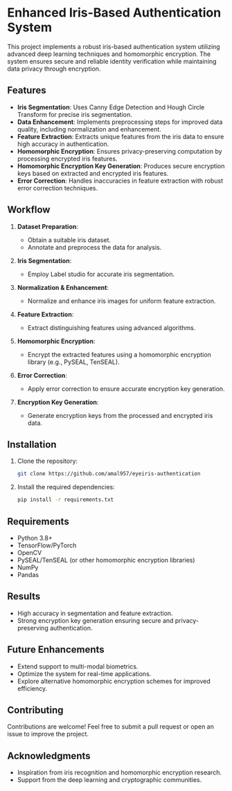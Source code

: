 # Enhanced Iris-Based Authentication System

This project implements a robust iris-based authentication system utilizing advanced deep learning techniques and homomorphic encryption. The system ensures secure and reliable identity verification while maintaining data privacy through encryption.

## Features

- **Iris Segmentation**: Uses Canny Edge Detection and Hough Circle Transform for precise iris segmentation.
- **Data Enhancement**: Implements preprocessing steps for improved data quality, including normalization and enhancement.
- **Feature Extraction**: Extracts unique features from the iris data to ensure high accuracy in authentication.
- **Homomorphic Encryption**: Ensures privacy-preserving computation by processing encrypted iris features.
- **Homomorphic Encryption Key Generation**: Produces secure encryption keys based on extracted and encrypted iris features.
- **Error Correction**: Handles inaccuracies in feature extraction with robust error correction techniques.

## Workflow

1. **Dataset Preparation**:
   - Obtain a suitable iris dataset.
   - Annotate and preprocess the data for analysis.

2. **Iris Segmentation**:
   - Employ Label studio for accurate iris segmentation.

3. **Normalization & Enhancement**:
   - Normalize and enhance iris images for uniform feature extraction.

4. **Feature Extraction**:
   - Extract distinguishing features using advanced algorithms.

5. **Homomorphic Encryption**:
   - Encrypt the extracted features using a homomorphic encryption library (e.g., PySEAL, TenSEAL).

6. **Error Correction**:
   - Apply error correction to ensure accurate encryption key generation.

7. **Encryption Key Generation**:
   - Generate encryption keys from the processed and encrypted iris data.

## Installation

1. Clone the repository:
   ```bash
   git clone https://github.com/amal957/eyeiris-authentication
   ```
2. Install the required dependencies:
   ```bash
   pip install -r requirements.txt
   ```

## Requirements

- Python 3.8+
- TensorFlow/PyTorch
- OpenCV
- PySEAL/TenSEAL (or other homomorphic encryption libraries)
- NumPy
- Pandas

## Results

- High accuracy in segmentation and feature extraction.
- Strong encryption key generation ensuring secure and privacy-preserving authentication.

## Future Enhancements

- Extend support to multi-modal biometrics.
- Optimize the system for real-time applications.
- Explore alternative homomorphic encryption schemes for improved efficiency.

## Contributing

Contributions are welcome! Feel free to submit a pull request or open an issue to improve the project.

## Acknowledgments

- Inspiration from iris recognition and homomorphic encryption research.
- Support from the deep learning and cryptographic communities.

